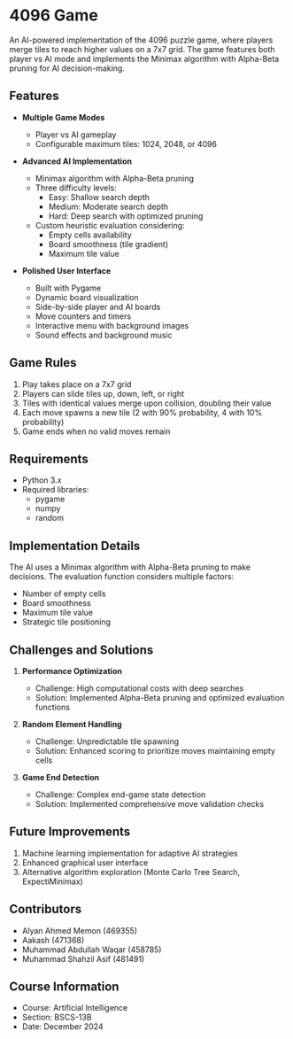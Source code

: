 # 4096 Game

An AI-powered implementation of the 4096 puzzle game, where players merge tiles to reach higher values on a 7x7 grid. The game features both player vs AI mode and implements the Minimax algorithm with Alpha-Beta pruning for AI decision-making.

## Features

- **Multiple Game Modes**
  - Player vs AI gameplay
  - Configurable maximum tiles: 1024, 2048, or 4096

- **Advanced AI Implementation**
  - Minimax algorithm with Alpha-Beta pruning
  - Three difficulty levels:
    - Easy: Shallow search depth
    - Medium: Moderate search depth
    - Hard: Deep search with optimized pruning
  - Custom heuristic evaluation considering:
    - Empty cells availability
    - Board smoothness (tile gradient)
    - Maximum tile value

- **Polished User Interface**
  - Built with Pygame
  - Dynamic board visualization
  - Side-by-side player and AI boards
  - Move counters and timers
  - Interactive menu with background images
  - Sound effects and background music

## Game Rules

1. Play takes place on a 7x7 grid
2. Players can slide tiles up, down, left, or right
3. Tiles with identical values merge upon collision, doubling their value
4. Each move spawns a new tile (2 with 90% probability, 4 with 10% probability)
5. Game ends when no valid moves remain

## Requirements

- Python 3.x
- Required libraries:
  - pygame
  - numpy
  - random

## Implementation Details

The AI uses a Minimax algorithm with Alpha-Beta pruning to make decisions. The evaluation function considers multiple factors:
- Number of empty cells
- Board smoothness
- Maximum tile value
- Strategic tile positioning

## Challenges and Solutions

1. **Performance Optimization**
   - Challenge: High computational costs with deep searches
   - Solution: Implemented Alpha-Beta pruning and optimized evaluation functions

2. **Random Element Handling**
   - Challenge: Unpredictable tile spawning
   - Solution: Enhanced scoring to prioritize moves maintaining empty cells

3. **Game End Detection**
   - Challenge: Complex end-game state detection
   - Solution: Implemented comprehensive move validation checks

## Future Improvements

1. Machine learning implementation for adaptive AI strategies
2. Enhanced graphical user interface
3. Alternative algorithm exploration (Monte Carlo Tree Search, ExpectiMinimax)

## Contributors

- Alyan Ahmed Memon (469355)
- Aakash (471368)
- Muhammad Abdullah Waqar (458785)
- Muhammad Shahzil Asif (481491)

## Course Information

- Course: Artificial Intelligence
- Section: BSCS-13B
- Date: December 2024